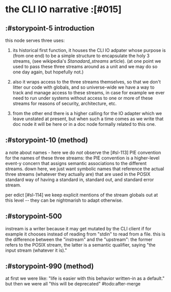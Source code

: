 # the CLI IO narrative :[#015]


## :#storypoint-5 introduction

this node serves three uses:

1. its historical first function, it houses the CLI IO adpater whose purpose
   is (from one end) to be a simple structure to encapsulate the holy 3
   streams, (see wikipedia's _Stanadard_streams_ article).
   (at one point we used to pass these three streams around as a unit and
   we may do so one day again, but hopefully not.)

2. also it wraps access to the three streams themselves, so that we don't
   litter our code with globals, and so universe-wide we have a way to
   track and manage access to these streams, in case for example we ever
   need to run under systems without access to one or more of these
   streams for reasons of security, architecture, etc.

3. from the other end there is a higher calling for the IO adapter which
   we leave unstated at present, but when such a time comes as we write
   that doc node it will be here or in a doc node formally related to this
   one.


## :#storypoint-10 (method)

a note about names - here we do *not* observe the [#sl-113] PIE convention
for the names of these three streams: the PIE convention is a higher-level
event-y concern that assigns semantic associations to the different streams.
down here, we just want symbolic names that reference the actual three
streams (whatever they actually are) that are used in the POSIX standard
way of having a standard in, standard out, and standard error stream.

per edict [#sl-114] we keep explicit mentions of the stream globals out at
this level -- they can be nightmarish to adapt otherwise.




## :#storypoint-500

instream is a writer because it may get mutated by the CLI client if for
example it chooses instead of reading from "stdin" to read from a file. this
is the difference between the "instream" and the "upstream": the former refers
to the POSIX stream, the latter is a semantic qualifier, saying "the input
stream (whatever it is)."



## :#storypoint-990 (method)

at first we were like: "life is easier with this behavior written-in as a
default." but then we were all "this will be deprecated" #todo:after-merge
